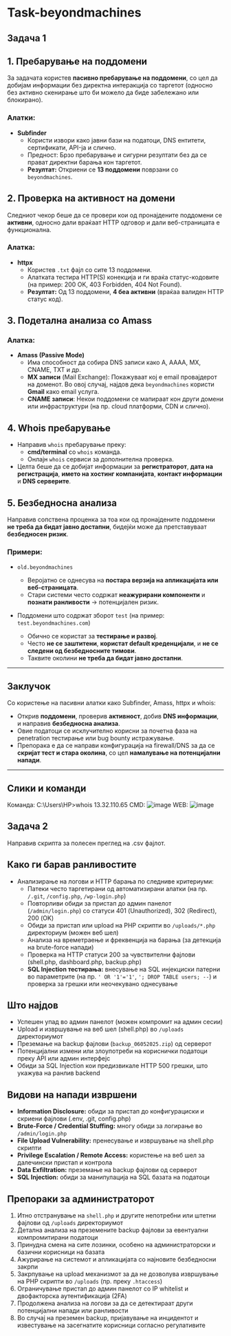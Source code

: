 # Task-beyondmachines

## Задача 1 

## 1. Пребарување на поддомени
За задачата користев **пасивно пребарување на поддомени**, со цел да добијам информации без директна интеракција со таргетот (односно без активно скенирање што би можело да биде забележано или блокирано).

### Алатки:
- **Subfinder**  
  - Користи извори како јавни бази на податоци, DNS ентитети, сертификати, API-ја и слично.  
  - Предност: Брзо пребарување и сигурни резултати без да се прават директни барања кон таргетот.  
  - **Резултат:** Откриени се **13 поддомени** поврзани со `beyondmachines`.

## 2. Проверка на активност на домени
Следниот чекор беше да се провери кои од пронајдените поддомени се **активни**, односно дали враќаат HTTP одговор и дали веб-страницата е функционална.

### Алатка:
- **httpx**  
  - Користев `.txt` фајл со сите 13 поддомени.  
  - Алатката тестира HTTP(S) конекција и ги враќа статус-кодовите (на пример: 200 OK, 403 Forbidden, 404 Not Found).  
  - **Резултат:** Од 13 поддомени, **4 беа активни** (враќаа валиден HTTP статус код).

## 3. Подетална анализа со Amass
### Алатка:
- **Amass (Passive Mode)**  
  - Има способност да собира DNS записи како A, AAAA, MX, CNAME, TXT и др.  
  - **MX записи** (Mail Exchange): Покажуваат кој е email провајдерот на доменот. Во овој случај, најдов дека `beyondmachines` користи **Gmail** како email услуга.  
  - **CNAME записи**: Некои поддомени се мапираат кон други домени или инфраструктури (на пр. cloud платформи, CDN и слично).

## 4. Whois пребарување
- Направив `whois` пребарување преку:  
  - **cmd/terminal** со `whois` команда.  
  - Онлајн `whois` сервиси за дополнителна проверка.  
- Целта беше да се добијат информации за **регистраторот**, **дата на регистрација**, **името на хостинг компанијата**, **контакт информации** и **DNS серверите**.

## 5. Безбедносна анализа
Направив сопствена проценка за тоа кои од пронајдените поддомени **не треба да бидат јавно достапни**, бидејќи може да претставуваат **безбедносен ризик**.

### Примери:
- `old.beyondmachines`  
  - Веројатно се однесува на **постара верзија на апликацијата или веб-страницата**.  
  - Стари системи често содржат **неажурирани компоненти** и **познати ранливости** → потенцијален ризик.

- Поддомени што содржат зборот `test` (на пример: `test.beyondmachines.com`)  
  - Обично се користат за **тестирање и развој**.  
  - Често **не се заштитени**, **користат default креденцијали**, и **не се следени од безбедносните тимови**.  
  - Таквите околини **не треба да бидат јавно достапни**.

---

## Заклучок
Со користење на пасивни алатки како Subfinder, Amass, httpx и whois:

- Открив **поддомени**, проверив **активност**, добив **DNS информации**, и направив **безбедносна анализа**.  
- Овие податоци се исклучително корисни за почетна фаза на penetration тестирање или bug bounty истражување.  
- Препорака е да се направи конфигурација на firewall/DNS за да се **скријат тест и стара околина**, со цел **намалување на потенцијални напади**.

---
## Слики и команди
Команда: C:\Users\HP>whois 13.32.110.65
CMD:
![image](https://github.com/user-attachments/assets/caf1986c-c572-4317-9f69-c9a9a9e5fad4)
WEB:
![image](https://github.com/user-attachments/assets/f3d74ae9-7ede-4645-b2fc-a4e43f48080e)


## Задача 2 
Направив скрипта за полесен преглед на .csv фајлот.

## Како ги барав ранливостите
- Анализирање на логови и HTTP барања по следниве критериуми:  
  - Патеки често таргетирани од автоматизирани алатки (на пр. `/.git`, `/config.php`, `/wp-login.php`)  
  - Повторливи обиди за пристап до админ панелот (`/admin/login.php`) со статуси 401 (Unauthorized), 302 (Redirect), 200 (OK)  
  - Обиди за пристап или upload на PHP скрипти во `/uploads/*.php` директориум (можен веб шел)  
  - Анализа на времетраење и фреквенција на барања (за детекција на brute-force напади)  
  - Проверка на HTTP статуси 200 за чувствителни фајлови (shell.php, dashboard.php, backup.php)  
  - **SQL Injection тестирања:** внесување на SQL инјекциски патерни во параметрите (на пр. `' OR '1'='1'`, `'; DROP TABLE users; --`) и проверка за грешки или неочекувано однесување

## Што најдов
- Успешен упад во админ панелот (можен компромит на админ сесии)  
- Upload и извршување на веб шел (shell.php) во `/uploads` директориумот  
- Преземање на backup фајлови (`backup_06052025.zip`) од серверот  
- Потенцијални измени или злоупотреби на кориснички податоци преку API или админ интерфејс  
- Обиди за SQL Injection кои предизвикале HTTP 500 грешки, што укажува на ранлив backend

## Видови на напади извршени
- **Information Disclosure:** обиди за пристап до конфигурациски и скриени фајлови (.env, .git, config.php)  
- **Brute-Force / Credential Stuffing:** многу обиди за логирање во `/admin/login.php`  
- **File Upload Vulnerability:** пренесување и извршување на shell.php скрипти  
- **Privilege Escalation / Remote Access:** користење на веб шел за далечински пристап и контрола  
- **Data Exfiltration:** преземање на backup фајлови од серверот  
- **SQL Injection:** обиди за манипулација на SQL базата на податоци

## Препораки за администраторот
1. Итно отстранување на `shell.php` и другите непотребни или штетни фајлови од `/uploads` директориумот  
2. Детална анализа на преземените backup фајлови за евентуални компромитирани податоци  
3. Принудна смена на сите лозинки, особено на администраторски и базични корисници на базата  
4. Ажурирање на системот и апликацијата со најновите безбедносни закрпи  
5. Закрпување на upload механизмот за да не дозволува извршување на PHP скрипти во `/uploads` (пр. преку `.htaccess`)  
6. Ограничување пристап до админ панелот со IP whitelist и двофакторска аутентификација (2FA)  
7. Продолжена анализа на логови за да се детектираат други потенцијални напади или ранливости  
8. Во случај на преземен backup, пријавување на инцидентот и известување на засегнатите корисници согласно регулативите







